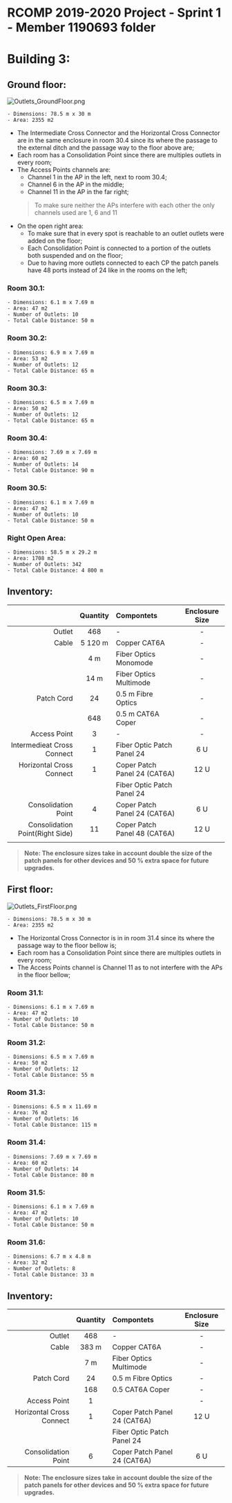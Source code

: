 RCOMP 2019-2020 Project - Sprint 1 - Member 1190693 folder
===========================================

# Building 3:

## **Ground floor:**
![Outlets_GroundFloor.png](Outlets_GroundFloor.png)

    - Dimensions: 78.5 m x 30 m
    - Area: 2355 m2

- The Intermediate Cross Connector and the Horizontal Cross Connector are in the same enclosure in room 30.4 since its where the passage to the external ditch and the passage way to the floor above are;
- Each room has a Consolidation Point since there are multiples outlets in every room;
- The Access Points channels are:
    - Channel 1 in the AP in the left, next to room 30.4;
    - Channel 6 in the AP in the middle;
    - Channel 11 in the AP in the far right;
    > To make sure neither the APs interfere with each other the only channels used are 1, 6 and 11
- On the open right area:
    - To make sure that in every spot is reachable to an outlet outlets were added on the floor;
    - Each Consolidation Point is connected to a portion of the outlets both suspended and on the floor;
    - Due to having more outlets connected to each CP the patch panels have 48 ports instead of 24 like in the rooms on the left;

### Room 30.1: 
    - Dimensions: 6.1 m x 7.69 m
    - Area: 47 m2
    - Number of Outlets: 10 
    - Total Cable Distance: 50 m
### Room 30.2: 
    - Dimensions: 6.9 m x 7.69 m
    - Area: 53 m2
    - Number of Outlets: 12
    - Total Cable Distance: 65 m
### Room 30.3: 
    - Dimensions: 6.5 m x 7.69 m
    - Area: 50 m2
    - Number of Outlets: 12
    - Total Cable Distance: 65 m
### Room 30.4:
    - Dimensions: 7.69 m x 7.69 m
    - Area: 60 m2
    - Number of Outlets: 14
    - Total Cable Distance: 90 m
### Room 30.5: 
    - Dimensions: 6.1 m x 7.69 m
    - Area: 47 m2
    - Number of Outlets: 10
    - Total Cable Distance: 50 m
### Right Open Area: 
    - Dimensions: 58.5 m x 29.2 m
    - Area: 1708 m2
    - Number of Outlets: 342
    - Total Cable Distance: 4 800 m

##  Inventory:
|                                | Quantity | Compontets                  | Enclosure Size |
|-------------------------------:|:--------:|:----------------------------|:--------------:|
| Outlet                         | 468      |   -                         | -              |
| Cable                          | 5 120 m  | Copper CAT6A                | -              |
|                                | 4 m      | Fiber Optics Monomode       | -              |
|                                | 14 m     | Fiber Optics Multimode      | -              |
| Patch Cord                     | 24       | 0.5 m Fibre Optics          | -              |
|                                | 648      | 0.5 m CAT6A Coper           | -              |
| Access Point                   | 3        |  -                          | -              |
| Intermedieat Cross Connect     | 1        | Fiber Optic Patch Panel 24  | 6 U            |     
| Horizontal Cross Connect       | 1        | Coper Patch Panel 24 (CAT6A)| 12 U           |
|                                |          | Fiber Optic Patch Panel 24  |                |
| Consolidation Point            | 4        | Coper Patch Panel 24 (CAT6A)| 6 U            |
| Consolidation Point(Right Side)| 11       | Coper Patch Panel 48 (CAT6A)| 12 U           |
|                                |          |                             |                |

> **Note: The enclosure sizes take in account double the size of the patch panels for other devices and 50 % extra space for future upgrades.**

## **First floor:**
![Outlets_FirstFloor.png](Outlets_FirstFloor.png)
   
    - Dimensions: 78.5 m x 30 m
    - Area: 2355 m2

- The Horizontal Cross Connector is in  in room 31.4 since its where the passage way to the floor bellow is;
- Each room has a Consolidation Point since there are multiples outlets in every room;
- The Access Points channel is Channel 11 as to not interfere with the APs in the floor bellow;

### Room 31.1: 
    - Dimensions: 6.1 m x 7.69 m
    - Area: 47 m2
    - Number of Outlets: 10
    - Total Cable Distance: 50 m
### Room 31.2: 
    - Dimensions: 6.5 m x 7.69 m
    - Area: 50 m2
    - Number of Outlets: 12
    - Total Cable Distance: 55 m
### Room 31.3: 
    - Dimensions: 6.5 m x 11.69 m
    - Area: 76 m2
    - Number of Outlets: 16
    - Total Cable Distance: 115 m
### Room 31.4:
    - Dimensions: 7.69 m x 7.69 m
    - Area: 60 m2
    - Number of Outlets: 14
    - Total Cable Distance: 80 m
### Room 31.5: 
    - Dimensions: 6.1 m x 7.69 m
    - Area: 47 m2
    - Number of Outlets: 10
    - Total Cable Distance: 50 m
### Room 31.6: 
    - Dimensions: 6.7 m x 4.8 m
    - Area: 32 m2
    - Number of Outlets: 8
    - Total Cable Distance: 33 m


## Inventory:
|                            | Quantity | Compontets                   | Enclosure Size |
|---------------------------:|:--------:|:-----------------------------|:--------------:|
| Outlet                     | 468      |   -                          | -              |
| Cable                      | 383 m    | Copper CAT6A                 | -              |
|                            | 7 m      | Fiber Optics Multimode       | -              |
| Patch Cord                 | 24       | 0.5 m Fibre Optics           | -              |
|                            | 168      | 0.5 CAT6A Coper              | -              |
| Access Point               | 1        |                              | -              |
| Horizontal Cross Connect   | 1        | Coper Patch Panel 24 (CAT6A) | 12 U           |
|                            |          | Fiber Optic Patch Panel 24   |                |
| Consolidation Point        | 6        | Coper Patch Panel 24 (CAT6A) | 6 U            |

> **Note: The enclosure sizes take in account double the size of the patch panels for other devices and 50 % extra space for future upgrades.**